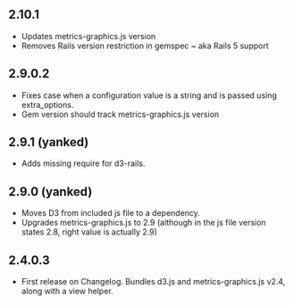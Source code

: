 ## 2.10.1

* Updates metrics-graphics.js version
* Removes Rails version restriction in gemspec ~ aka Rails 5 support

## 2.9.0.2

* Fixes case when a configuration value is a string and is passed using extra_options.
* Gem version should track metrics-graphics.js version

## 2.9.1 (yanked)

* Adds missing require for d3-rails.

## 2.9.0 (yanked)

* Moves D3 from included js file to a dependency.
* Upgrades metrics-graphics.js to 2.9 (although in the js file version states 2.8, right value is actually 2.9)

## 2.4.0.3

* First release on Changelog. Bundles d3.js and metrics-graphics.js v2.4, along with a view helper.
